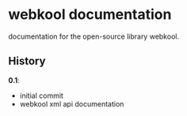 # webkool documentation

documentation for the open-source library webkool.

## History

**0.1**:
- initial commit
- webkool xml api documentation
